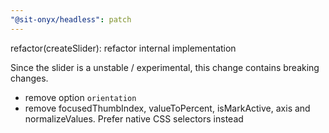 ```yaml
---
"@sit-onyx/headless": patch
---
```


refactor(createSlider): refactor internal implementation

Since the slider is a unstable / experimental, this change contains breaking changes.

- remove option `orientation`
- remove focusedThumbIndex, valueToPercent, isMarkActive, axis and normalizeValues. Prefer native CSS selectors instead
